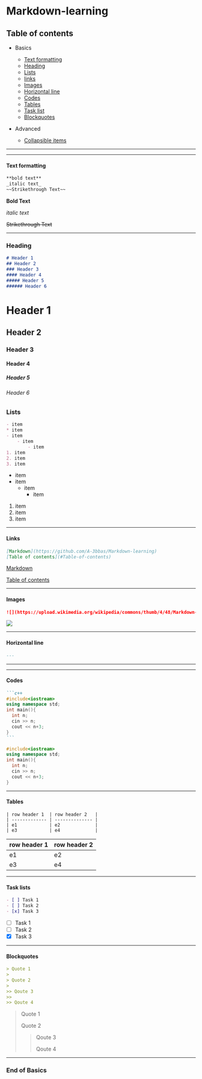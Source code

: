 # Markdown-learning

## Table of contents

- Basics
  - [Text formatting](#Text-formatting)
  - [Heading](#Heading)
  - [Lists](#Lists)
  - [links](#Links)
  - [Images](#Images)
  - [Horizontal line](#Horizontal-line)
  - [Codes](#Codes)
  - [Tables](#Tables)
  - [Task list](#Task-lists)
  - [Blockquotes](#Blockquotes)

- Advanced
  - [Collapsible items](./Advanced%20markdown.md#Collapsible-items)

---
---

#### Text formatting

```markdown
**bold text**
_italic text_  
~~Strikethrough Text~~
```  

**Bold Text**

_italic text_

~~Strikethrough Text~~

---

### Heading

```markdown
# Header 1
## Header 2
### Header 3
#### Header 4
##### Header 5
###### Header 6
```

# Header 1

## Header 2

### Header 3

#### Header 4

##### Header 5

###### Header 6

### Lists

```markdown
- item
* item
- item 
    - item
        - item
1. item
2. item
3. item
```

- item
- item
  - item
    - item

1. item
2. item
3. item

---

#### Links

```markdown
[Markdown](https://github.com/A-3bbas/Markdown-learning)
[Table of contents](#Table-of-contents)
```
[Markdown](https://github.com/A-3bbas/Markdown-learning)

[Table of contents](#Table-of-contents)

---

#### Images

```markdown
![](https://upload.wikimedia.org/wikipedia/commons/thumb/4/48/Markdown-mark.svg/1920px-Markdown-mark.svg.png)
```

![](https://upload.wikimedia.org/wikipedia/commons/thumb/4/48/Markdown-mark.svg/1920px-Markdown-mark.svg.png)

---

#### Horizontal line

```markdown
---
```

---

---

#### Codes

~~~markdown
```c++
#include<iostream>
using namespace std;
int main(){
  int n;
  cin >> n;
  cout << n+3;
}
```
~~~

```c++
#include<iostream>
using namespace std;
int main(){
  int n;
  cin >> n;
  cout << n+3;
}
```

---

#### Tables

```
| row header 1  | row header 2   |
| ------------- | -------------- |
| e1            | e2             |
| e3            | e4             |
```

| row header 1  | row header 2   |
| ------------- | -------------- |
| e1            | e2             |
| e3            | e4             |

---

#### Task lists

```markdown
- [ ] Task 1
- [ ] Task 2
- [x] Task 3
```

- [ ] Task 1
- [ ] Task 2
- [x] Task 3

---

#### Blockquotes

```markdown
> Quote 1
>
> Quote 2
>
>> Qoute 3
>>
>> Qoute 4
```

> Quote 1
>
> Quote 2
>
>> Qoute 3
>>
>> Qoute 4

---

### End of Basics